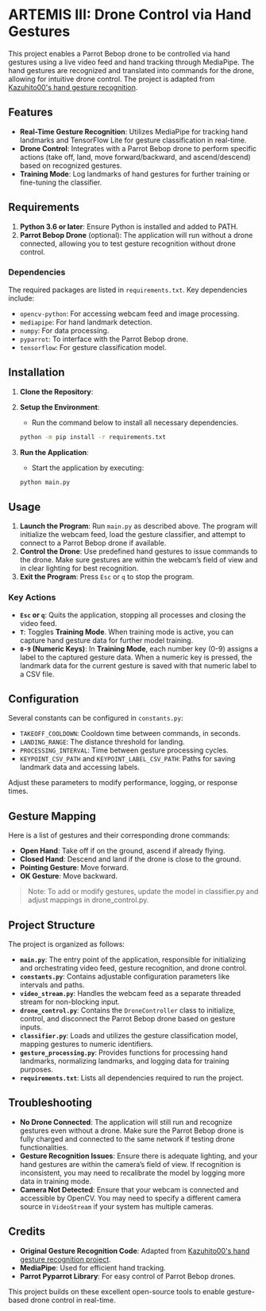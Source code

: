 # ARTEMIS III: Drone Control via Hand Gestures

This project enables a Parrot Bebop drone to be controlled via hand gestures using a live video feed and hand tracking through MediaPipe. The hand gestures are recognized and translated into commands for the drone, allowing for intuitive drone control. The project is adapted from [Kazuhito00's hand gesture recognition](https://github.com/kinivi/hand-gesture-recognition-mediapipe).

## Features

- **Real-Time Gesture Recognition**: Utilizes MediaPipe for tracking hand landmarks and TensorFlow Lite for gesture classification in real-time.
- **Drone Control**: Integrates with a Parrot Bebop drone to perform specific actions (take off, land, move forward/backward, and ascend/descend) based on recognized gestures.
- **Training Mode**: Log landmarks of hand gestures for further training or fine-tuning the classifier.

## Requirements

1. **Python 3.6 or later**: Ensure Python is installed and added to PATH.
2. **Parrot Bebop Drone** (optional): The application will run without a drone connected, allowing you to test gesture recognition without drone control.

### Dependencies

The required packages are listed in `requirements.txt`. Key dependencies include:

- `opencv-python`: For accessing webcam feed and image processing.
- `mediapipe`: For hand landmark detection.
- `numpy`: For data processing.
- `pyparrot`: To interface with the Parrot Bebop drone.
- `tensorflow`: For gesture classification model.

## Installation

1. **Clone the Repository**:

2. **Setup the Environment**:

   - Run the command below to install all necessary dependencies.

   ```bash
   python -m pip install -r requirements.txt

   ```

3. **Run the Application**:

   - Start the application by executing:

   ```bash
   python main.py

   ```

## Usage

1. **Launch the Program**: Run `main.py` as described above. The program will initialize the webcam feed, load the gesture classifier, and attempt to connect to a Parrot Bebop drone if available.
2. **Control the Drone**: Use predefined hand gestures to issue commands to the drone. Make sure gestures are within the webcam’s field of view and in clear lighting for best recognition.
3. **Exit the Program**: Press `Esc` or `q` to stop the program.

### Key Actions

- **`Esc` or `q`**: Quits the application, stopping all processes and closing the video feed.
- **`T`**: Toggles **Training Mode**. When training mode is active, you can capture hand gesture data for further model training.
- **`0-9` (Numeric Keys)**: In **Training Mode**, each number key (0-9) assigns a label to the captured gesture data. When a numeric key is pressed, the landmark data for the current gesture is saved with that numeric label to a CSV file.

## Configuration

Several constants can be configured in `constants.py`:

- `TAKEOFF_COOLDOWN`: Cooldown time between commands, in seconds.
- `LANDING_RANGE`: The distance threshold for landing.
- `PROCESSING_INTERVAL`: Time between gesture processing cycles.
- `KEYPOINT_CSV_PATH` and `KEYPOINT_LABEL_CSV_PATH`: Paths for saving landmark data and accessing labels.

Adjust these parameters to modify performance, logging, or response times.

## Gesture Mapping

Here is a list of gestures and their corresponding drone commands:

- **Open Hand**: Take off if on the ground, ascend if already flying.
- **Closed Hand**: Descend and land if the drone is close to the ground.
- **Pointing Gesture**: Move forward.
- **OK Gesture**: Move backward.

> Note: To add or modify gestures, update the model in classifier.py and adjust mappings in drone_control.py.

## Project Structure

The project is organized as follows:

- **`main.py`**: The entry point of the application, responsible for initializing and orchestrating video feed, gesture recognition, and drone control.
- **`constants.py`**: Contains adjustable configuration parameters like intervals and paths.
- **`video_stream.py`**: Handles the webcam feed as a separate threaded stream for non-blocking input.
- **`drone_control.py`**: Contains the `DroneController` class to initialize, control, and disconnect the Parrot Bebop drone based on gesture inputs.
- **`classifier.py`**: Loads and utilizes the gesture classification model, mapping gestures to numeric identifiers.
- **`gesture_processing.py`**: Provides functions for processing hand landmarks, normalizing landmarks, and logging data for training purposes.
- **`requirements.txt`**: Lists all dependencies required to run the project.

## Troubleshooting

- **No Drone Connected**: The application will still run and recognize gestures even without a drone. Make sure the Parrot Bebop drone is fully charged and connected to the same network if testing drone functionalities.
- **Gesture Recognition Issues**: Ensure there is adequate lighting, and your hand gestures are within the camera’s field of view. If recognition is inconsistent, you may need to recalibrate the model by logging more data in training mode.
- **Camera Not Detected**: Ensure that your webcam is connected and accessible by OpenCV. You may need to specify a different camera source in `VideoStream` if your system has multiple cameras.

## Credits

- **Original Gesture Recognition Code**: Adapted from [Kazuhito00's hand gesture recognition project](https://github.com/kinivi/hand-gesture-recognition-mediapipe).
- **MediaPipe**: Used for efficient hand tracking.
- **Parrot Pyparrot Library**: For easy control of Parrot Bebop drones.

This project builds on these excellent open-source tools to enable gesture-based drone control in real-time.

